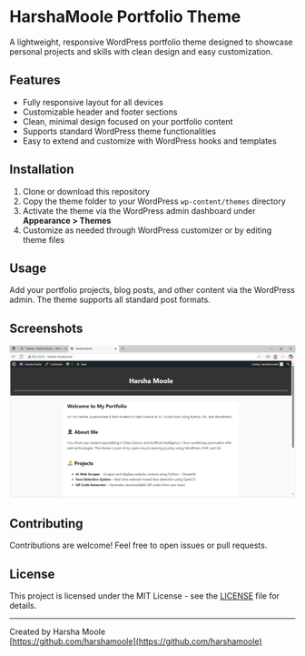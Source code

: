 # HarshaMoole Portfolio Theme

A lightweight, responsive WordPress portfolio theme designed to showcase personal projects and skills with clean design and easy customization.

## Features

- Fully responsive layout for all devices  
- Customizable header and footer sections  
- Clean, minimal design focused on your portfolio content  
- Supports standard WordPress theme functionalities  
- Easy to extend and customize with WordPress hooks and templates  

## Installation

1. Clone or download this repository  
2. Copy the theme folder to your WordPress `wp-content/themes` directory  
3. Activate the theme via the WordPress admin dashboard under **Appearance > Themes**  
4. Customize as needed through WordPress customizer or by editing theme files

## Usage

Add your portfolio projects, blog posts, and other content via the WordPress admin. The theme supports all standard post formats.

## Screenshots

![Theme Screenshot](screenshot.png)

## Contributing

Contributions are welcome! Feel free to open issues or pull requests.

## License

This project is licensed under the MIT License - see the [LICENSE](LICENSE) file for details.

---

Created by Harsha Moole  
[https://github.com/harshamoole](https://github.com/harshamoole)

